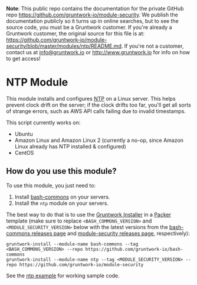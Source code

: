 **Note**: This public repo contains the documentation for the private GitHub repo <https://github.com/gruntwork-io/module-security>.
We publish the documentation publicly so it turns up in online searches, but to see the source code, you must be a Gruntwork customer.
If you're already a Gruntwork customer, the original source for this file is at: <https://github.com/gruntwork-io/module-security/blob/master/modules/ntp/README.md>.
If you're not a customer, contact us at <info@gruntwork.io> or <http://www.gruntwork.io> for info on how to get access!

# NTP Module

This module installs and configures [NTP](http://www.ntp.org/) on a Linux server. This helps prevent clock drift on the
server; if the clock drifts too far, you'll get all sorts of strange errors, such as AWS API calls failing due to 
invalid timestamps.

This script currently works on:

* Ubuntu
* Amazon Linux and Amazon Linux 2 (currently a no-op, since Amazon Linux already has NTP installed & configured)
* CentOS




## How do you use this module?

To use this module, you just need to:

1. Install [bash-commons](https://github.com/gruntwork-io/bash-commons) on your servers.
1. Install the `ntp` module on your servers.

The best way to do that is to use the [Gruntwork Installer](https://github.com/gruntwork-io/gruntwork-installer) in a
[Packer](https://www.packer.io/) template (make sure to replace `<BASH_COMMONS_VERSION>` and
`<MODULE_SECURITY_VERSION>` below with the latest versions from the [bash-commons releases
page](https://github.com/gruntwork-io/bash-commons/releases) and [module-security releases
page](https://github.com/gruntwork-io/module-security-public/releases), respectively):

```
gruntwork-install --module-name bash-commons --tag <BASH_COMMONS_VERSION> --repo https://github.com/gruntwork-io/bash-commons
gruntwork-install --module-name ntp --tag <MODULE_SECURITY_VERSION> --repo https://github.com/gruntwork-io/module-security
```

See the [ntp example](/examples/ntp) for working sample code.
